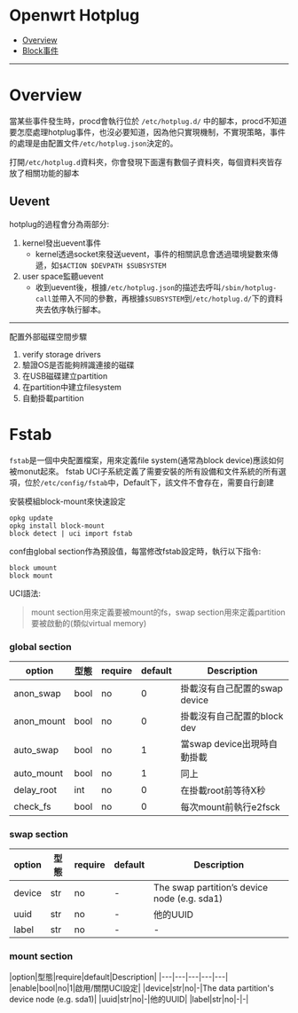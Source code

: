 # Openwrt Hotplug

+ [Overview](#overview)
+ [Block事件](#block)

-----

<h1 id="overview">Overview</h1>

當某些事件發生時，procd會執行位於 `/etc/hotplug.d/` 中的腳本，procd不知道要怎麼處理hotplug事件，也沒必要知道，因為他只實現機制，不實現策略，事件的處理是由配置文件`/etc/hotplug.json`決定的。

打開`/etc/hotplug.d`資料夾，你會發現下面還有數個子資料夾，每個資料夾皆存放了相關功能的腳本

<h2 id="uevent">Uevent</h2>

hotplug的過程會分為兩部分:
1. kernel發出uevent事件
	- kernel透過socket來發送uevent，事件的相關訊息會透過環境變數來傳遞，如`$ACTION $DEVPATH $SUBSYSTEM`
2. user space監聽uevent
	- 收到uevent後，根據`/etc/hotplug.json`的描述去呼叫`/sbin/hotplug-call`並帶入不同的參數，再根據`$SUBSYSTEM`到`/etc/hotplug.d/`下的資料夾去依序執行腳本。

--------

配置外部磁碟空間步驟
1. verify storage drivers
2. 驗證OS是否能夠辨識連接的磁碟
3. 在USB磁碟建立partition
4. 在partition中建立filesystem
5. 自動掛載partition


<h1 id="fstab">Fstab</h1>

`fstab`是一個中央配置檔案，用來定義file system(通常為block device)應該如何被monut起來。
fstab UCI子系統定義了需要安裝的所有設備和文件系統的所有選項，位於`/etc/config/fstab`中，Default下，該文件不會存在，需要自行創建

安裝模組block-mount來快速設定
```
opkg update
opkg install block-mount
block detect | uci import fstab
```

conf由global section作為預設值，每當修改fstab設定時，執行以下指令:
```
block umount
block mount
```

UCI語法:

> mount section用來定義要被mount的fs，swap section用來定義partition要被啟動的(類似virtual memory)

<h3>global section</h3>

|option|型態|require|default|Description|
|---|---|---|---|---|
|anon_swap|bool|no|0|掛載沒有自己配置的swap device|
|anon_mount|bool|no|0|掛載沒有自己配置的block dev|
|auto_swap|bool|no|1|當swap device出現時自動掛載|
|auto_mount|bool|no|1|同上|
|delay_root|int|no|0|在掛載root前等待X秒|
|check_fs|bool|no|0|每次mount前執行e2fsck|

<h3>swap section</h3>

|option|型態|require|default|Description|
|---|---|---|---|---|
|device|str|no|-|The swap partition’s device node (e.g. sda1)|
|uuid|str|no|-|他的UUID|
|label|str|no|-|-|

<h3>mount section</h3>
|option|型態|require|default|Description|
|---|---|---|---|---|
|enable|bool|no|1|啟用/關閉UCI設定|
|device|str|no|-|The data partition's device node (e.g. sda1)|
|uuid|str|no|-|他的UUID|
|label|str|no|-|-|



